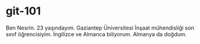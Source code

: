 # git-101
Ben Nesrin. 23 yaşındayım. Gaziantep Üniversitesi İnşaat mühendisliği son sınıf öğrencisiyim.
İngilizce ve Almanca biliyorum.
Almanya da doğdum.

